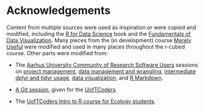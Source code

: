 # Acknowledgements

Content from multiple sources were used as inspiration or
were copied and modified,
including the [R for Data Science] book 
and the [Fundamentals of Data Visualization].
Many pieces from the (in development) course [Merely Useful](https://github.com/merely-useful/merely-useful.github.io)
were modified and used in many places throughout the r-cubed course.
Other parts were modified from:

- The [Aarhus University Community of Research Software Users] sessions on
[project management](https://au-cru.github.io/content/workflow-setup.html),
[data management and wrangling](https://au-cru.github.io/content/intro-dplyr.html),
[intermediate dplyr and tidyr usage](https://au-cru.github.io/site/material/2020-01-17-intermediate-dplyr/),
[data visualization](https://au-cru.github.io/content/intro-ggplot2.html),
and [R Markdown](https://au-cru.github.io/content/intro-rmarkdown.html).

- [A Git session](https://uoftcoders.github.io/studyGroup/lessons/git/intro/lesson/),
given for the [UofTCoders](https://uoftcoders.github.io/studyGroup/).
- The [UofTCoders Intro to R course for Ecology students](https://uoftcoders.github.io/rcourse/).

[Aarhus University Community of Research Software Users]: https://au-cru.github.io/
[Fundamentals of Data Visualization]: https://serialmentor.com/dataviz/
[R for Data Science]: https://r4ds.had.co.nz/
